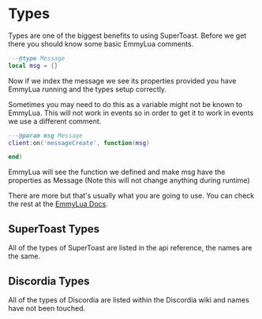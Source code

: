 # Types

Types are one of the biggest benefits to using SuperToast. Before we get there you should know some basic EmmyLua
comments.

```lua
---@type Message
local msg = {}
```

Now if we index the message we see its properties provided you have EmmyLua running and the types setup correctly.

Sometimes you may need to do this as a variable might not be known to EmmyLua. This will not work in events so in order
to get it to work in events we use a different comment.

```lua
---@param msg Message
client:on('messageCreate', function(msg)

end)
```

EmmyLua will see the function we defined and make msg have the properties as Message (Note this will not change anything
during runtime)

There are more but that's usually what you are going to use. You can check the rest at the [EmmyLua Docs](https://emmylua.github.io/).

## SuperToast Types

All of the types of SuperToast are listed in the api reference, the names are the same.

## Discordia Types

All of the types of Discordia are listed within the Discordia wiki and names have not been touched.